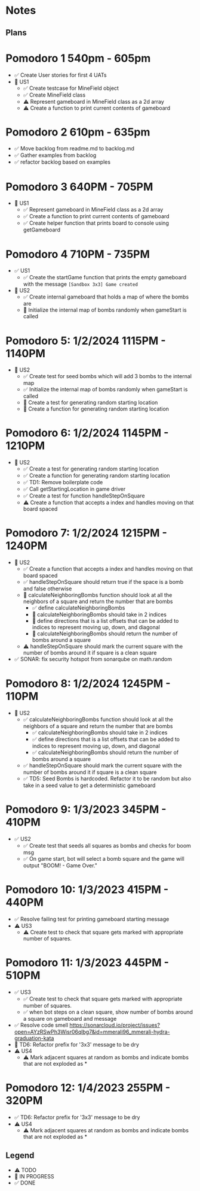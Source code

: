 # Notes

## Plans

# Pomodoro 1 540pm - 605pm

- ✅ Create User stories for first 4 UATs
- 🚧 US1
  - ✅ Create testcase for MineField object
  - ✅ Create MineField class
  - ⚠ Represent gameboard in MineField class as a 2d array
  - ⚠ Create a function to print current contents of gameboard

# Pomodoro 2 610pm - 635pm

- ✅ Move backlog from readme.md to backlog.md
- ✅ Gather examples from backlog
- ✅ refactor backlog based on examples

# Pomodoro 3 640PM - 705PM

- 🚧 US1
  - ✅ Represent gameboard in MineField class as a 2d array
  - ✅ Create a function to print current contents of gameboard
  - ✅ Create helper function that prints board to console using getGameboard

# Pomodoro 4 710PM - 735PM

- ✅ US1
  - ✅ Create the startGame function that prints the empty gameboard with the message `[Sandbox 3x3] Game created`
- 🚧 US2
  - ✅ Create internal gameboard that holds a map of where the bombs are
  - 🚧 Initialize the internal map of bombs randomly when gameStart is called

# Pomodoro 5: 1/2/2024 1115PM - 1140PM

- 🚧 US2
  - ✅ Create test for seed bombs which will add 3 bombs to the internal map
  - ✅ Initialize the internal map of bombs randomly when gameStart is called
  - 🚧 Create a test for generating random starting location
  - 🚧 Create a function for generating random starting location

# Pomodoro 6: 1/2/2024 1145PM - 1210PM

- 🚧 US2
  - ✅ Create a test for generating random starting location
  - ✅ Create a function for generating random starting location
  - ✅ TD1: Remove boilerplate code
  - ✅ Call getStartingLocation in game driver
  - ✅ Create a test for function handleStepOnSquare
  - ⚠ Create a function that accepts a index and handles moving on that board spaced

# Pomodoro 7: 1/2/2024 1215PM - 1240PM

- 🚧 US2
  - ✅ Create a function that accepts a index and handles moving on that board spaced
  - ✅ handleStepOnSquare should return true if the space is a bomb and false otherwise
  - 🚧 calculateNeighboringBombs function should look at all the neighbors of a square and return the number that are bombs
    - ✅ define calculateNeighboringBombs
    - 🚧 calculateNeighboringBombs should take in 2 indices
    - 🚧 define directions that is a list offsets that can be added to indices to represent moving up, down, and diagonal
    - 🚧 calculateNeighboringBombs should return the number of bombs around a square
  - ⚠ handleStepOnSquare should mark the current square with the number of bombs around it if square is a clean square
- ✅ SONAR: fix security hotspot from sonarqube on math.random

# Pomodoro 8: 1/2/2024 1245PM - 110PM

- 🚧 US2
  - ✅ calculateNeighboringBombs function should look at all the neighbors of a square and return the number that are bombs
    - ✅ calculateNeighboringBombs should take in 2 indices
    - ✅ define directions that is a list offsets that can be added to indices to represent moving up, down, and diagonal
    - ✅ calculateNeighboringBombs should return the number of bombs around a square
  - ✅ handleStepOnSquare should mark the current square with the number of bombs around it if square is a clean square
  - ✅ TD5: Seed Bombs is hardcoded. Refactor it to be random but also take in a seed value to get a deterministic gameboard

# Pomodoro 9: 1/3/2023 345PM - 410PM

- ✅ US2
  - ✅ Create test that seeds all squares as bombs and checks for boom msg
  - ✅ On game start, bot will select a bomb square and the game will output "BOOM! - Game Over."

# Pomodoro 10: 1/3/2023 415PM - 440PM

- ✅ Resolve failing test for printing gameboard starting message
- ⚠ US3
  - ⚠ Create test to check that square gets marked with appropriate number of squares.

# Pomodoro 11: 1/3/2023 445PM - 510PM

- ✅ US3
  - ✅ Create test to check that square gets marked with appropriate number of squares.
  - ✅ when bot steps on a clean square, show number of bombs around a square on gameboard and message
- ✅ Resolve code smell https://sonarcloud.io/project/issues?open=AYzRSwPh3Wisr06qlbg7&id=mmerali96_mmerali-hydra-graduation-kata
- 🚧 TD6: Refactor prefix for '3x3' message to be dry
- ⚠ US4
  - ⚠ Mark adjacent squares at random as bombs and indicate bombs that are not exploded as \*

# Pomodoro 12: 1/4/2023 255PM - 320PM

- ✅ TD6: Refactor prefix for '3x3' message to be dry
- ⚠ US4
  - ⚠ Mark adjacent squares at random as bombs and indicate bombs that are not exploded as \*

## Legend

- ⚠ TODO
- 🚧 IN PROGRESS
- ✅ DONE
